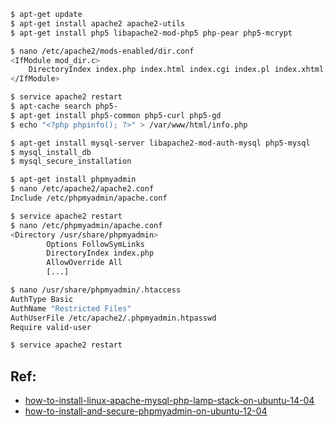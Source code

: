 ```sh
$ apt-get update
$ apt-get install apache2 apache2-utils
$ apt-get install php5 libapache2-mod-php5 php-pear php5-mcrypt

$ nano /etc/apache2/mods-enabled/dir.conf
<IfModule mod_dir.c>
    DirectoryIndex index.php index.html index.cgi index.pl index.xhtml index.htm
</IfModule>

$ service apache2 restart
$ apt-cache search php5-
$ apt-get install php5-common php5-curl php5-gd
$ echo "<?php phpinfo(); ?>" > /var/www/html/info.php

$ apt-get install mysql-server libapache2-mod-auth-mysql php5-mysql
$ mysql_install_db
$ mysql_secure_installation

$ apt-get install phpmyadmin
$ nano /etc/apache2/apache2.conf
Include /etc/phpmyadmin/apache.conf

$ service apache2 restart
$ nano /etc/phpmyadmin/apache.conf
<Directory /usr/share/phpmyadmin>
        Options FollowSymLinks
        DirectoryIndex index.php
        AllowOverride All
        [...]

$ nano /usr/share/phpmyadmin/.htaccess
AuthType Basic
AuthName "Restricted Files"
AuthUserFile /etc/apache2/.phpmyadmin.htpasswd
Require valid-user

$ service apache2 restart
```
## Ref:
* [how-to-install-linux-apache-mysql-php-lamp-stack-on-ubuntu-14-04]
* [how-to-install-and-secure-phpmyadmin-on-ubuntu-12-04]

[how-to-install-linux-apache-mysql-php-lamp-stack-on-ubuntu-14-04]: https://www.digitalocean.com/community/tutorials/how-to-install-linux-apache-mysql-php-lamp-stack-on-ubuntu-14-04
[how-to-install-and-secure-phpmyadmin-on-ubuntu-12-04]: https://www.digitalocean.com/community/tutorials/how-to-install-and-secure-phpmyadmin-on-ubuntu-12-04
